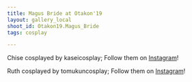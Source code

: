 ```yaml
---
title: Magus Bride at Otakon'19
layout: gallery_local
shoot_id: Otakon19.Magus_Bride
tags: cosplay

---
```


Chise cosplayed by kaseicosplay; Follow them on [Instagram](https://www.instagram.com/kaseicosplay)!

Ruth cosplayed by tomukuncosplay; Follow them on [Instagram](https://www.instagram.com/tomukuncosplay)!

